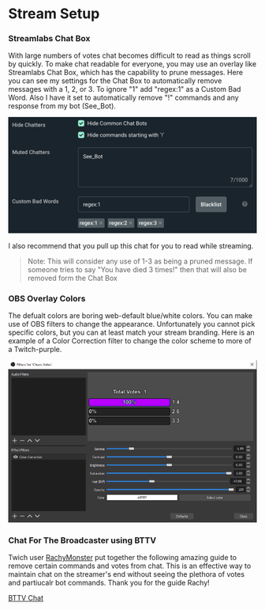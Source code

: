 # Stream Setup

### Streamlabs Chat Box

With large numbers of votes chat becomes difficult to read as things scroll by quickly.  To make chat readable for everyone, you may use an overlay like Streamlabs Chat Box, which has the capability to prune messages.  Here you can see my settings for the Chat Box to automatically remove messages with a 1, 2, or 3.  To ignore "1" add "regex:1" as a Custom Bad Word.  Also I have it set to automatically remove "!" commands and any response from my bot (See_Bot).

![Chat Box](https://github.com/blegas78/chaos/blob/main/docs/images/streamlabs.png?raw=true)

I also recommend that you pull up this chat for you to read while streaming.  

>Note: This will consider any use of 1-3 as being a pruned message.  If someone tries to say "You have died 3 times!" then that will also be removed form the Chat Box


### OBS Overlay Colors
The defualt colors are boring web-default blue/white colors.  You can make use of OBS filters to change the appearance.  Unfortunately you cannot pick specific colors, but you can at least match your stream branding.  Here is an example of a Color Correction filter to change the color scheme to more of a Twitch-purple.

![OBS Filter](https://github.com/blegas78/chaos/blob/main/docs/images/obs.png?raw=true)


### Chat For The Broadcaster using BTTV
Twich user [RachyMonster](https://www.twitch.tv/rachyonster) put together the following amazing guide to remove certain commands and votes from chat.  This is an effective way to maintain chat on the streamer's end without seeing the plethora of votes and partiucalr bot commands.  Thank you for the guide Rachy!

[BTTV Chat](https://github.com/blegas78/chaos/blob/main/docs/images/bttv.png?raw=true)
